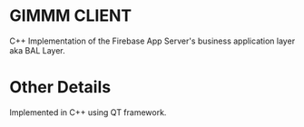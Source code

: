 # GIMMM CLIENT

C++ Implementation of the Firebase App Server's business application layer aka BAL Layer.

# Other Details
Implemented in C++ using QT framework.

